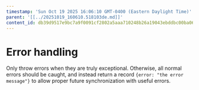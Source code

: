 ```yaml
---
timestamp: 'Sun Oct 19 2025 16:06:10 GMT-0400 (Eastern Daylight Time)'
parent: '[[../20251019_160610.518103de.md]]'
content_id: db39d9517e9bc7a9f0091cf2802a5aaa710248b26a19043ebddbc00ba067bc70
---
```


# Error handling

Only throw errors when they are truly exceptional. Otherwise, all normal errors should be caught, and instead return a record `{error: "the error message"}` to allow proper future synchronization with useful errors.
